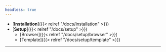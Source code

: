 ```yaml
---
headless: true
---
```


- [**Installation**]({{< relref "/docs/installation" >}})
- [**Setup**]({{< relref "/docs/setup" >}})
  - [Browser]({{< relref "/docs/setup/browser" >}})
  - [Template]({{< relref "/docs/setup/template" >}})

---